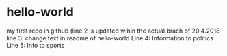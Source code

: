 # hello-world
my first repo in github (line 2 is updated wihin the actual brach of 20.4.2018
line 3: change text in readme of hello-world 
Line 4: Information to politics
Line 5: Info to sports
